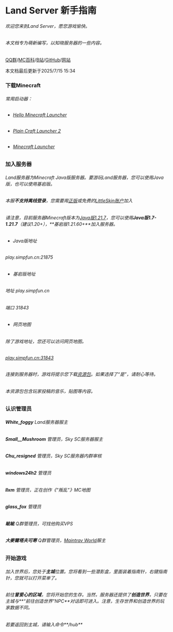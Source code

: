 # **Land Server 新手指南**

###### 欢迎您来到Land Server，愿您游戏愉快。

###### 本文档专为萌新编写，以知晓服务器的一些内容。



[QQ群](https://qm.qq.com/q/1zm2Knlra8)/[MC百科](https://play.mcmod.cn/sv20187884.html)/[B站](https://space.bilibili.com/3546625001655249)/[GitHub](https://github.com/Zoeback/Land-Server)/[网站](http://43.248.77.159:34010)

本文档最后更新于2025/7/15 15:34



### 下载Minecraft

###### 常用启动器：

* ###### [Hello Minecraft Launcher](https://hmcl.huangyuhui.net/)
* ###### [Plain Craft Launcher 2](https://afdian.com/a/LTCat)
* ###### [Minecraft Launcher](https://www.xbox.com/zh-cn/games/store/Minecraft-Launcher/9PGW18NPBZV5)

### 加入服务器

###### Land服务器为Minecraft Java版服务器。要游玩Land服务器，您可以使用Java版，也可以使用基岩版。

###### 本服**不支持离线登录**，您需要用[正版](https://www.minecraft.net/)或免费的[LittleSkin账户](https://littleskin.cn/)加入

###### 请注意，目前服务器Minecraft版本为[Java版1.21.7](https://zh.minecraft.wiki/w/Java%E7%89%881.21.7)，您可以使用**Java版1.7-1.21.7**（建议1.20+），**基岩版1.21.60+**加入服务器。

* ###### Java版地址

###### play.simpfun.cn:21875

* ###### 基岩版地址

###### 地址 play.simpfun.cn

###### 端口 31843

* ###### 网页地图

###### 除了游戏地址，您还可以访问网页地图。

###### [play.simpfun.cn:31843](http://play.simpfun.cn:31843)

###### 连接到服务器时，游戏将提示您下载[资源包](https://zh.minecraft.wiki/w/%E8%B5%84%E6%BA%90%E5%8C%85)。如果选择了“是”，请耐心等待。

###### 本资源包包含玩家投稿的音乐，贴图等内容。

### 认识管理员

###### **White\_foggy** Land服务器服主

###### **Small\_\_Mushroom** 管理员，Sky SC服务器服主

###### **Chu\_resigned** 管理员，Sky SC服务器内群审核

###### **windows24h2** 管理员

###### **llxm** 管理员，正在创作《“叛乱”》MC地图

###### **glass\_fox** 管理员

###### **眦眦** Q群管理员，可找他购买VPS

###### **大麥爾塔夫可寒** Q群管理员，[Maintrav World](https://play.mcmod.cn/sv20187506.html)服主

### 开始游戏

###### 加入世界后，您处于**主城**位置。您将看到一些潜影盒，里面装着指南针，右键指南针，您就可以打开菜单了。

###### 前往**冒爱心的区域**，您将开始您的生存。当然，服务器还提供了**创造世界**，只要在主城与**“前往创造世界”NPC**对话即可进入。注意，生存世界和创造世界的玩家数据不同。

###### 若要返回到主城，请输入命令**/hub**

